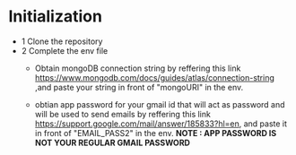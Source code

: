 # Initialization
- 1 Clone the repository
- 2 Complete the env file 
    - Obtain mongoDB connection string by reffering this link https://www.mongodb.com/docs/guides/atlas/connection-string ,and paste your string in front of "mongoURI" in the env.

    - obtian app password for your gmail id that will act as password and will be used to send emails by reffering this link https://support.google.com/mail/answer/185833?hl=en, and paste it in front of "EMAIL_PASS2" in the env.
    **NOTE : APP PASSWORD IS NOT YOUR REGULAR GMAIL PASSWORD** 
